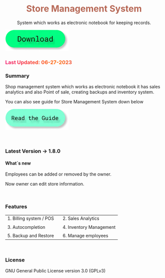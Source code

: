 <h1 style="color: #b76957;" align="center">Store Management System</h1>
<p align = "center">System which works as electronic notebook for keeping records.</p>

<a target="_blank" href="https://mega.nz/file/p3tCQBLZ#EHVdcZD6DmvIoOjqHRSykRTGWxkpyP9vmTPzBqRpUxI"><img src="/public/images/btn.d.webp" alt=""></a>

<h3 style="background: linear-gradient(to right, #f32170, #ff6b08, #cf23cf, #ef8c22); -webkit-text-fill-color: transparent; background-clip: text; -webkit-background-clip: text; padding-right: 3.5px;">Last Updated: 06-27-2023</h3>

### Summary

Shop management system which works as electronic notebook it has sales analytics and also Point of sale, creating backups and inventory system.

You can also see guide for Store Management System down below

<a href="../sms_docs"><img src="/public/images/btn.g.webp" alt=""></a>

<br>

### Latest Version -> 1.8.0

#### What`s new

Employees can be added or removed by the owner.

Now owner can edit store information.

<br>

### Features

|                                    |     |                                         |
| ---------------------------------- | --- | --------------------------------------- |
| 1. Billing system / POS            |     | 2. Sales Analytics                      |
|                                    |     |                                         |
| 3. Autocompletion                  |     | 4. Inventory Management                 |
|                                    |     |                                         |
| 5. Backup and Restore              |     | 6. Manage employees                     |

<br>

### License

GNU General Public License version 3.0 (GPLv3)
